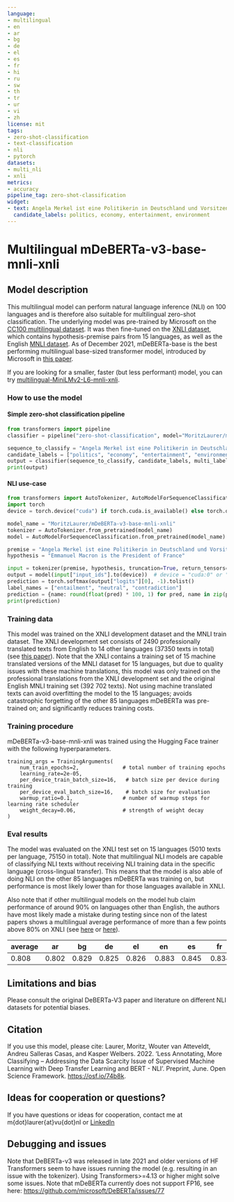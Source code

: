 ```yaml
---
language:
- multilingual
- en
- ar
- bg
- de
- el
- es
- fr
- hi
- ru
- sw
- th
- tr
- ur
- vi
- zh
license: mit
tags:
- zero-shot-classification
- text-classification
- nli
- pytorch
datasets:
- multi_nli
- xnli
metrics:
- accuracy
pipeline_tag: zero-shot-classification
widget:
- text: Angela Merkel ist eine Politikerin in Deutschland und Vorsitzende der CDU
  candidate_labels: politics, economy, entertainment, environment
---
```

# Multilingual mDeBERTa-v3-base-mnli-xnli
## Model description
This multilingual model can perform natural language inference (NLI) on 100 languages and is therefore also suitable for multilingual 
zero-shot classification. The underlying model was pre-trained by Microsoft on the 
[CC100 multilingual dataset](https://huggingface.co/datasets/cc100). It was then fine-tuned on the [XNLI dataset](https://huggingface.co/datasets/xnli), which contains hypothesis-premise pairs from 15 languages, as well as the English [MNLI dataset](https://huggingface.co/datasets/multi_nli).
As of December 2021, mDeBERTa-base is the best performing multilingual base-sized transformer model, 
introduced by Microsoft in [this paper](https://arxiv.org/pdf/2111.09543.pdf). 

If you are looking for a smaller, faster (but less performant) model, you can 
try [multilingual-MiniLMv2-L6-mnli-xnli](https://huggingface.co/MoritzLaurer/multilingual-MiniLMv2-L6-mnli-xnli).

### How to use the model
#### Simple zero-shot classification pipeline
```python
from transformers import pipeline
classifier = pipeline("zero-shot-classification", model="MoritzLaurer/mDeBERTa-v3-base-mnli-xnli")

sequence_to_classify = "Angela Merkel ist eine Politikerin in Deutschland und Vorsitzende der CDU"
candidate_labels = ["politics", "economy", "entertainment", "environment"]
output = classifier(sequence_to_classify, candidate_labels, multi_label=False)
print(output)
```
#### NLI use-case
```python
from transformers import AutoTokenizer, AutoModelForSequenceClassification
import torch
device = torch.device("cuda") if torch.cuda.is_available() else torch.device("cpu")

model_name = "MoritzLaurer/mDeBERTa-v3-base-mnli-xnli"
tokenizer = AutoTokenizer.from_pretrained(model_name)
model = AutoModelForSequenceClassification.from_pretrained(model_name)

premise = "Angela Merkel ist eine Politikerin in Deutschland und Vorsitzende der CDU"
hypothesis = "Emmanuel Macron is the President of France"

input = tokenizer(premise, hypothesis, truncation=True, return_tensors="pt")
output = model(input["input_ids"].to(device))  # device = "cuda:0" or "cpu"
prediction = torch.softmax(output["logits"][0], -1).tolist()
label_names = ["entailment", "neutral", "contradiction"]
prediction = {name: round(float(pred) * 100, 1) for pred, name in zip(prediction, label_names)}
print(prediction)
```

### Training data
This model was trained on the XNLI development dataset and the MNLI train dataset. The XNLI development set consists of 2490 professionally translated texts from English to 14 other languages (37350 texts in total) (see [this paper](https://arxiv.org/pdf/1809.05053.pdf)). Note that the XNLI contains a training set of 15 machine translated versions of the MNLI dataset for 15 languages, but due to quality issues with these machine translations, this model was only trained on the professional translations from the XNLI development set and the original English MNLI training set (392 702 texts). Not using machine translated texts can avoid overfitting the model to the 15 languages; avoids catastrophic forgetting of the other 85 languages mDeBERTa was pre-trained on; and significantly reduces training costs. 

### Training procedure
mDeBERTa-v3-base-mnli-xnli was trained using the Hugging Face trainer with the following hyperparameters.
```
training_args = TrainingArguments(
    num_train_epochs=2,              # total number of training epochs
    learning_rate=2e-05,
    per_device_train_batch_size=16,   # batch size per device during training
    per_device_eval_batch_size=16,    # batch size for evaluation
    warmup_ratio=0.1,                # number of warmup steps for learning rate scheduler
    weight_decay=0.06,               # strength of weight decay
)
```
### Eval results
The model was evaluated on the XNLI test set on 15 languages (5010 texts per language, 75150 in total). Note that multilingual NLI models are capable of classifying NLI texts without receiving NLI training data in the specific language (cross-lingual transfer). This means that the model is also able of doing NLI on the other 85 languages mDeBERTa was training on, but performance is most likely lower than for those languages available in XNLI.

Also note that if other multilingual models on the model hub claim performance of around 90% on languages other than English, the authors have most likely made a mistake during testing since non of the latest papers shows a multilingual average performance of more than a few points above 80% on XNLI (see [here](https://arxiv.org/pdf/2111.09543.pdf) or [here](https://arxiv.org/pdf/1911.02116.pdf)). 

average | ar | bg | de | el | en | es | fr | hi | ru | sw | th | tr | ur | vi | zh 
---------|----------|---------|----------|----------|----------|----------|----------|----------|----------|----------|----------|----------|----------|----------|----------
0.808 | 0.802 | 0.829 | 0.825 | 0.826 | 0.883 | 0.845 | 0.834 | 0.771 | 0.813 | 0.748 | 0.793 | 0.807 | 0.740 | 0.795 | 0.8116

## Limitations and bias
Please consult the original DeBERTa-V3 paper and literature on different NLI datasets for potential biases. 

## Citation
If you use this model, please cite: Laurer, Moritz, Wouter van Atteveldt, Andreu Salleras Casas, and Kasper Welbers. 2022. ‘Less Annotating, More Classifying – Addressing the Data Scarcity Issue of Supervised Machine Learning with Deep Transfer Learning and BERT - NLI’. Preprint, June. Open Science Framework. https://osf.io/74b8k.

## Ideas for cooperation or questions?
If you have questions or ideas for cooperation, contact me at m{dot}laurer{at}vu{dot}nl or [LinkedIn](https://www.linkedin.com/in/moritz-laurer/)

## Debugging and issues
Note that DeBERTa-v3 was released in late 2021 and older versions of HF Transformers seem to have issues running the model (e.g. resulting in an issue with the tokenizer). Using Transformers>=4.13 or higher might solve some issues. Note that mDeBERTa currently does not support FP16, see here: https://github.com/microsoft/DeBERTa/issues/77
